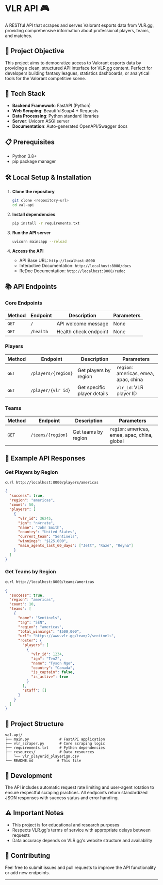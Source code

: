 # VLR API 🎮

A RESTful API that scrapes and serves Valorant esports data from VLR.gg, providing comprehensive information about professional players, teams, and matches.

## 🎯 Project Objective

This project aims to democratize access to Valorant esports data by providing a clean, structured API interface for VLR.gg content. Perfect for developers building fantasy leagues, statistics dashboards, or analytical tools for the Valorant competitive scene.

## 🚀 Tech Stack

- **Backend Framework**: FastAPI (Python)
- **Web Scraping**: BeautifulSoup4 + Requests
- **Data Processing**: Python standard libraries
- **Server**: Uvicorn ASGI server
- **Documentation**: Auto-generated OpenAPI/Swagger docs

## 📋 Prerequisites

- Python 3.8+
- pip package manager

## 🛠️ Local Setup & Installation

1. **Clone the repository**
   ```bash
   git clone <repository-url>
   cd val-api
   ```

2. **Install dependencies**
   ```bash
   pip install -r requirements.txt
   ```

3. **Run the API server**
   ```bash
   uvicorn main:app --reload
   ```

4. **Access the API**
   - API Base URL: `http://localhost:8000`
   - Interactive Documentation: `http://localhost:8000/docs`
   - ReDoc Documentation: `http://localhost:8000/redoc`

## 📚 API Endpoints

### Core Endpoints

| Method | Endpoint | Description | Parameters |
|--------|----------|-------------|------------|
| `GET` | `/` | API welcome message | None |
| `GET` | `/health` | Health check endpoint | None |

### Players

| Method | Endpoint | Description | Parameters |
|--------|----------|-------------|------------|
| `GET` | `/players/{region}` | Get players by region | `region`: americas, emea, apac, china |
| `GET` | `/player/{vlr_id}` | Get specific player details | `vlr_id`: VLR player ID |

### Teams

| Method | Endpoint | Description | Parameters |
|--------|----------|-------------|------------|
| `GET` | `/teams/{region}` | Get teams by region | `region`: americas, emea, apac, china, global |

## 📄 Example API Responses

### Get Players by Region
```bash
curl http://localhost:8000/players/americas
```

```json
{
  "success": true,
  "region": "americas",
  "count": 50,
  "players": [
    {
      "vlr_id": 36245,
      "ign": "n4rrate",
      "name": "John Smith",
      "country": "United States",
      "current_team": "Sentinels",
      "winnings": "$125,000",
      "main_agents_last_60_days": ["Jett", "Raze", "Reyna"]
    }
  ]
}
```

### Get Teams by Region
```bash
curl http://localhost:8000/teams/americas
```

```json
{
  "success": true,
  "region": "americas",
  "count": 10,
  "teams": [
    {
      "name": "Sentinels",
      "tag": "SEN",
      "region": "americas",
      "total_winnings": "$500,000",
      "url": "https://www.vlr.gg/team/2/sentinels",
      "roster": {
        "players": [
          {
            "vlr_id": 1234,
            "ign": "TenZ",
            "name": "Tyson Ngo",
            "country": "Canada",
            "is_captain": false,
            "is_active": true
          }
        ],
        "staff": []
      }
    }
  ]
}
```

## 🔧 Project Structure

```
val-api/
├── main.py              # FastAPI application
├── vlr_scraper.py       # Core scraping logic
├── requirements.txt     # Python dependencies
├── resources/           # Data resources
│   └── vlr_playerid_playerign.csv
└── README.md           # This file
```

## 🚦 Development

The API includes automatic request rate limiting and user-agent rotation to ensure respectful scraping practices. All endpoints return standardized JSON responses with success status and error handling.

## ⚠️ Important Notes

- This project is for educational and research purposes
- Respects VLR.gg's terms of service with appropriate delays between requests
- Data accuracy depends on VLR.gg's website structure and availability

## 🤝 Contributing

Feel free to submit issues and pull requests to improve the API functionality or add new endpoints.

---
